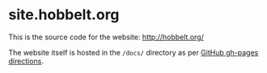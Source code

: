 # site.hobbelt.org

This is the source code for the website: http://hobbelt.org/

The website itself is hosted in the `/docs/` directory as per [GitHub gh-pages directions](https://help.github.com/en/articles/configuring-a-publishing-source-for-github-pages).
